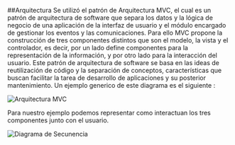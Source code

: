 
##Arquitectura
Se utilizó el patrón de Arquitectura MVC, el cual es un patrón de arquitectura de software que separa los datos y la lógica de negocio de una aplicación de la interfaz de usuario y el módulo encargado de gestionar los eventos y las comunicaciones. Para ello MVC propone la construcción de tres componentes distintos que son el modelo, la vista y el controlador, es decir, por un lado define componentes para la representación de la información, y por otro lado para la interacción del usuario. Este patrón de arquitectura de software se basa en las ideas de reutilización de código y la separación de conceptos, características que buscan facilitar la tarea de desarrollo de aplicaciones y su posterior mantenimiento.
Un ejemplo generico de este diagrama es el siguiente :


![Arquitectura MVC](https://victdelr.files.wordpress.com/2013/02/diagrama-de-cuatro-capas-mvc.png)

Para nuestro ejemplo podemos representar como interactuan los tres componentes junto con el usuario.

 ![Diagrama de Secunencia](http://fotos.subefotos.com/e6697825ac70904d928adab7ca03dabfo.jpg)
